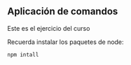 ## Aplicación de comandos

Este es el ejercicio del curso

Recuerda instalar los paquetes de node:
```
npm intall
```